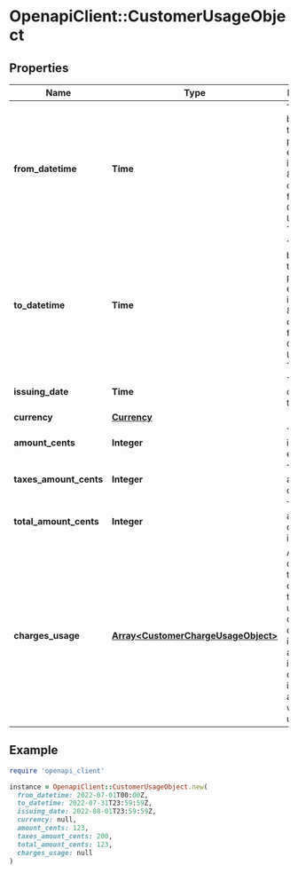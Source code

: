 # OpenapiClient::CustomerUsageObject

## Properties

| Name | Type | Description | Notes |
| ---- | ---- | ----------- | ----- |
| **from_datetime** | **Time** | The lower bound of the billing period, expressed in the ISO 8601 datetime format in Coordinated Universal Time (UTC). |  |
| **to_datetime** | **Time** | The upper bound of the billing period, expressed in the ISO 8601 datetime format in Coordinated Universal Time (UTC). |  |
| **issuing_date** | **Time** | The date of creation of the invoice. |  |
| **currency** | [**Currency**](Currency.md) |  | [optional] |
| **amount_cents** | **Integer** | The amount in cents, tax excluded. |  |
| **taxes_amount_cents** | **Integer** | The tax amount in cents. |  |
| **total_amount_cents** | **Integer** | The total amount in cents, tax included. |  |
| **charges_usage** | [**Array&lt;CustomerChargeUsageObject&gt;**](CustomerChargeUsageObject.md) | Array of charges that comprise the current usage. It contains detailed information about individual charge items associated with the usage. |  |

## Example

```ruby
require 'openapi_client'

instance = OpenapiClient::CustomerUsageObject.new(
  from_datetime: 2022-07-01T00:00Z,
  to_datetime: 2022-07-31T23:59:59Z,
  issuing_date: 2022-08-01T23:59:59Z,
  currency: null,
  amount_cents: 123,
  taxes_amount_cents: 200,
  total_amount_cents: 123,
  charges_usage: null
)
```

